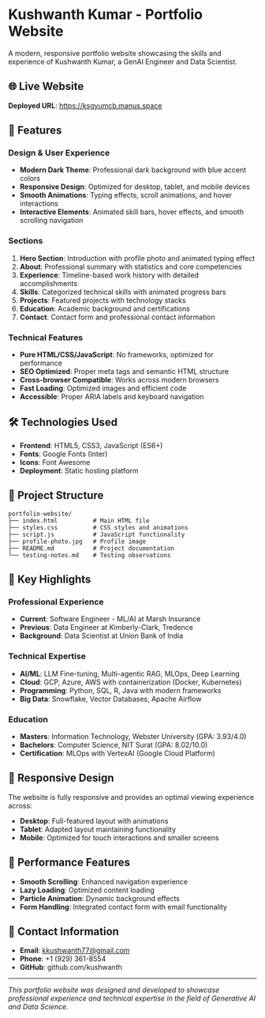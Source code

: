 # Kushwanth Kumar - Portfolio Website

A modern, responsive portfolio website showcasing the skills and experience of Kushwanth Kumar, a GenAI Engineer and Data Scientist.

## 🌐 Live Website
**Deployed URL**: https://ksgyumcb.manus.space

## 🎨 Features

### Design & User Experience
- **Modern Dark Theme**: Professional dark background with blue accent colors
- **Responsive Design**: Optimized for desktop, tablet, and mobile devices
- **Smooth Animations**: Typing effects, scroll animations, and hover interactions
- **Interactive Elements**: Animated skill bars, hover effects, and smooth scrolling navigation

### Sections
1. **Hero Section**: Introduction with profile photo and animated typing effect
2. **About**: Professional summary with statistics and core competencies
3. **Experience**: Timeline-based work history with detailed accomplishments
4. **Skills**: Categorized technical skills with animated progress bars
5. **Projects**: Featured projects with technology stacks
6. **Education**: Academic background and certifications
7. **Contact**: Contact form and professional contact information

### Technical Features
- **Pure HTML/CSS/JavaScript**: No frameworks, optimized for performance
- **SEO Optimized**: Proper meta tags and semantic HTML structure
- **Cross-browser Compatible**: Works across modern browsers
- **Fast Loading**: Optimized images and efficient code
- **Accessible**: Proper ARIA labels and keyboard navigation

## 🛠️ Technologies Used

- **Frontend**: HTML5, CSS3, JavaScript (ES6+)
- **Fonts**: Google Fonts (Inter)
- **Icons**: Font Awesome
- **Deployment**: Static hosting platform

## 📁 Project Structure

```
portfolio-website/
├── index.html          # Main HTML file
├── styles.css          # CSS styles and animations
├── script.js           # JavaScript functionality
├── profile-photo.jpg   # Profile image
├── README.md           # Project documentation
└── testing-notes.md    # Testing observations
```

## 🚀 Key Highlights

### Professional Experience
- **Current**: Software Engineer - ML/AI at Marsh Insurance
- **Previous**: Data Engineer at Kimberly-Clark, Tredence
- **Background**: Data Scientist at Union Bank of India

### Technical Expertise
- **AI/ML**: LLM Fine-tuning, Multi-agentic RAG, MLOps, Deep Learning
- **Cloud**: GCP, Azure, AWS with containerization (Docker, Kubernetes)
- **Programming**: Python, SQL, R, Java with modern frameworks
- **Big Data**: Snowflake, Vector Databases, Apache Airflow

### Education
- **Masters**: Information Technology, Webster University (GPA: 3.93/4.0)
- **Bachelors**: Computer Science, NIT Surat (GPA: 8.02/10.0)
- **Certification**: MLOps with VertexAI (Google Cloud Platform)

## 📱 Responsive Design

The website is fully responsive and provides an optimal viewing experience across:
- **Desktop**: Full-featured layout with animations
- **Tablet**: Adapted layout maintaining functionality
- **Mobile**: Optimized for touch interactions and smaller screens

## 🎯 Performance Features

- **Smooth Scrolling**: Enhanced navigation experience
- **Lazy Loading**: Optimized content loading
- **Particle Animation**: Dynamic background effects
- **Form Handling**: Integrated contact form with email functionality

## 📧 Contact Information

- **Email**: kkushwanth77@gmail.com
- **Phone**: +1 (929) 361-8554
- **GitHub**: github.com/kushwanth

---

*This portfolio website was designed and developed to showcase professional experience and technical expertise in the field of Generative AI and Data Science.*

